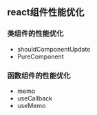 ## react组件性能优化
### 类组件的性能优化
- shouldComponentUpdate
- PureComponent
### 函数组件的性能优化
- memo
- useCallback
- useMemo
